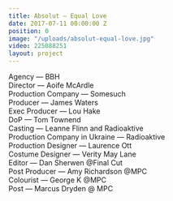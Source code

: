 ```yaml
---
title: Absolut — Equal Love
date: 2017-07-11 00:00:00 Z
position: 0
image: "/uploads/absolut-equal-love.jpg"
video: 225088251
layout: project
---
```


Agency — BBH  
Director — Aoife McArdle  
Production Company — Somesuch  
Producer — James Waters  
Exec Producer — Lou Hake  
DoP — Tom Townend  
Casting — Leanne Flinn and Radioaktive  
Production Company in Ukraine — Radioaktive  
Production Designer — Laurence Ott  
Costume Designer — Verity May Lane  
Editor — Dan Sherwen @Final Cut  
Post Producer — Amy Richardson @MPC  
Colourist — George K @MPC  
Post — Marcus Dryden @ MPC  